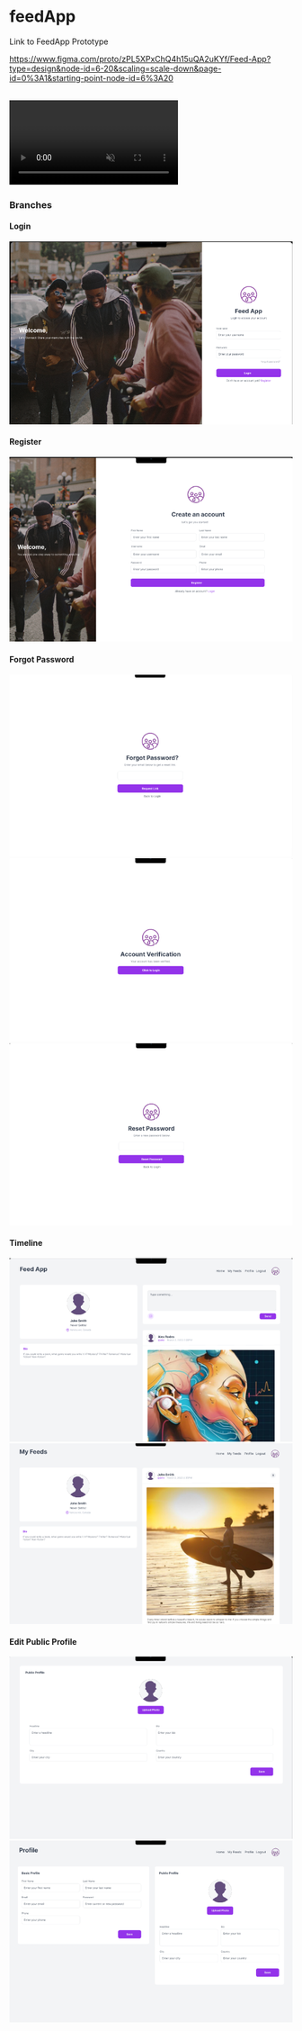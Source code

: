 # feedApp

Link to FeedApp Prototype

https://www.figma.com/proto/zPL5XPxChQ4h15uQA2uKYf/Feed-App?type=design&node-id=6-20&scaling=scale-down&page-id=0%3A1&starting-point-node-id=6%3A20

<br>
<video controls autoplay muted src="figma/videoFeed.mp4" title="Title"></video>


### Branches

#### Login
![alt text](figma/image.png)

#### Register
![alt text](figma/image-1.png)

#### Forgot Password
![alt text](figma/image-2.png)
![alt text](figma/image-4.png)
![alt text](figma/image-5.png)

#### Timeline
![alt text](figma/image-3.png)
![alt text](figma/image-6.png)

#### Edit Public Profile
![alt text](figma/image-7.png)
![alt text](figma/image-8.png)